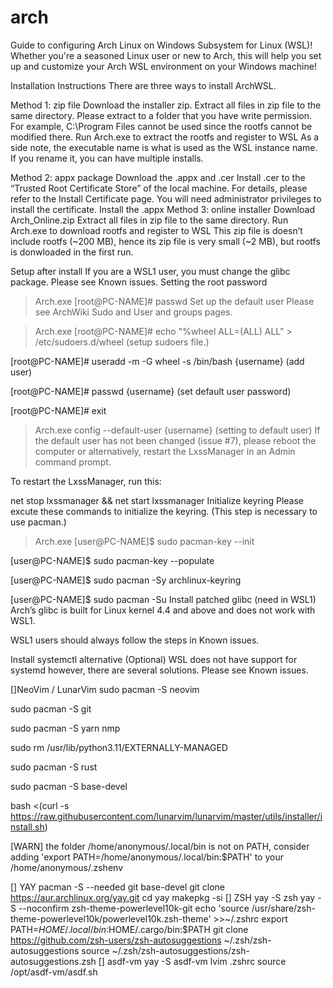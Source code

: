 # arch
Guide to configuring Arch Linux on Windows Subsystem for Linux (WSL)! Whether you're a seasoned Linux user or new to Arch, this will help you set up and customize your Arch WSL environment on your Windows machine!

Installation Instructions
There are three ways to install ArchWSL.

Method 1: zip file
Download the installer zip.
Extract all files in zip file to the same directory. Please extract to a folder that you have write permission. For example, C:\Program Files cannot be used since the rootfs cannot be modified there.
Run Arch.exe to extract the rootfs and register to WSL
As a side note, the executable name is what is used as the WSL instance name. If you rename it, you can have multiple installs.

Method 2: appx package
Download the .appx and .cer
Install .cer to the “Trusted Root Certificate Store” of the local machine. For details, please refer to the Install Certificate page. You will need administrator privileges to install the certificate.
Install the .appx
Method 3: online installer
Download Arch_Online.zip
Extract all files in zip file to the same directory.
Run Arch.exe to download rootfs and register to WSL
This zip file is doesn’t include rootfs (~200 MB), hence its zip file is very small (~2 MB), but rootfs is donwloaded in the first run.

Setup after install
If you are a WSL1 user, you must change the glibc package. Please see Known issues.
Setting the root password
>Arch.exe
[root@PC-NAME]# passwd
Set up the default user
Please see ArchWiki Sudo and User and groups pages.

>Arch.exe
[root@PC-NAME]# echo "%wheel ALL=(ALL) ALL" > /etc/sudoers.d/wheel
(setup sudoers file.)

[root@PC-NAME]# useradd -m -G wheel -s /bin/bash {username}
(add user)

[root@PC-NAME]# passwd {username}
(set default user password)

[root@PC-NAME]# exit

>Arch.exe config --default-user {username}
    (setting to default user)
If the default user has not been changed (issue #7), please reboot the computer or alternatively, restart the LxssManager in an Admin command prompt.

To restart the LxssManager, run this:

net stop lxssmanager && net start lxssmanager
Initialize keyring
Please excute these commands to initialize the keyring. (This step is necessary to use pacman.)

>Arch.exe
[user@PC-NAME]$ sudo pacman-key --init

[user@PC-NAME]$ sudo pacman-key --populate

[user@PC-NAME]$ sudo pacman -Sy archlinux-keyring

[user@PC-NAME]$ sudo pacman -Su
Install patched glibc (need in WSL1)
Arch’s glibc is built for Linux kernel 4.4 and above and does not work with WSL1.

WSL1 users should always follow the steps in Known issues.

Install systemctl alternative (Optional)
WSL does not have support for systemd however, there are several solutions. Please see Known issues.

[]NeoVim / LunarVim
sudo pacman -S neovim

sudo pacman -S git

sudo pacman -S yarn nmp 

sudo rm /usr/lib/python3.11/EXTERNALLY-MANAGED

sudo pacman -S rust 

sudo pacman -S base-devel

bash <(curl -s
https://raw.githubusercontent.com/lunarvim/lunarvim/master/utils/installer/install.sh)

[WARN] the folder /home/anonymous/.local/bin is not on PATH, consider adding 'export PATH=/home/anonymous/.local/bin:$PATH' to your /home/anonymous/.zshenv

[] YAY
pacman -S --needed git base-devel
git clone https://aur.archlinux.org/yay.git
cd yay
makepkg -si
[] ZSH
yay -S zsh
yay -S --noconfirm zsh-theme-powerlevel10k-git
echo 'source /usr/share/zsh-theme-powerlevel10k/powerlevel10k.zsh-theme' >>~/.zshrc
export PATH=$HOME/.local/bin:$HOME/.cargo/bin:$PATH
git clone https://github.com/zsh-users/zsh-autosuggestions ~/.zsh/zsh-autosuggestions
source ~/.zsh/zsh-autosuggestions/zsh-autosuggestions.zsh
[] asdf-vm
yay -S asdf-vm
lvim .zshrc
source /opt/asdf-vm/asdf.sh
